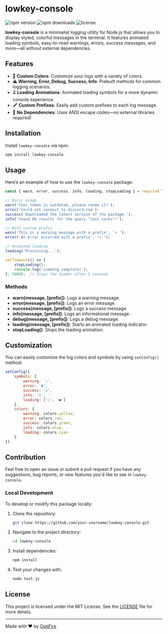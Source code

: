 # lowkey-console

![npm version](https://img.shields.io/npm/v/lowkey-console)
![npm downloads](https://img.shields.io/npm/dt/lowkey-console)
![license](https://img.shields.io/npm/l/lowkey-console)

**lowkey-console** is a minimalist logging utility for Node.js that allows you to display styled, colorful messages in the terminal. It features animated loading symbols, easy-to-read warnings, errors, success messages, and more—all without external dependencies.

## Features

- 🎨 **Custom Colors**: Customize your logs with a variety of colors.
- ⚠️ **Warning, Error, Debug, Success, Info**: Prebuilt methods for common logging scenarios.
- ⏳ **Loading Animations**: Animated loading symbols for a more dynamic console experience.
- 🖋 **Custom Prefixes**: Easily add custom prefixes to each log message.
- 🎯 **No Dependencies**: Uses ANSI escape codes—no external libraries required!

## Installation

Install `lowkey-console` via npm:

```bash
npm install lowkey-console
```

## Usage

Here’s an example of how to use the `lowkey-console` package:

```js
const { warn, error, success, info, loading, stopLoading } = require('lowkey-console');

// Basic usage
warn('Your token is outdated, please renew it!');
error('Could not connect to discord.com');
success('Downloaded the latest version of the package.');
info('Found 89 results for the query "lost socks"!');

// With custom prefix
warn('This is a warning message with a prefix', '» ');
error('An error occurred with a prefix', '» ');

// Animated loading
loading('Processing...');

setTimeout(() => {
    stopLoading();
    console.log('Loading complete!');
}, 5000);  // Stops the loader after 5 seconds
```

### Methods

- **warn(message, [prefix])**: Logs a warning message.
- **error(message, [prefix])**: Logs an error message.
- **success(message, [prefix])**: Logs a success message.
- **info(message, [prefix])**: Logs an informational message.
- **debug(message, [prefix])**: Logs a debug message.
- **loading(message, [prefix])**: Starts an animated loading indicator.
- **stopLoading()**: Stops the loading animation.

## Customization

You can easily customize the log colors and symbols by using `setConfig()` method:

```js
setConfig({
    symbols: {
        warning: '⚠',
        error: '✘',
        success: '✔',
        info: 'i',
        loading: ['○', '●']
    },
    colors: {
        warning: colors.yellow,
        error: colors.red,
        success: colors.green,
        info: colors.blue,
        loading: colors.cyan
    }
})
```

## Contribution

Feel free to open an issue or submit a pull request if you have any suggestions, bug reports, or new features you'd like to see in `lowkey-console`.

### Local Development

To develop or modify this package locally:

1. Clone the repository:
   ```bash
   git clone https://github.com/your-username/lowkey-console.git
   ```
2. Navigate to the project directory:
   ```bash
   cd lowkey-console
   ```
3. Install dependencies:
   ```bash
   npm install
   ```
4. Test your changes with:
   ```bash
   node test.js
   ```

## License

This project is licensed under the MIT License. See the [LICENSE](LICENSE) file for more details.

---

Made with ❤️ by [OptiFire](https://github.com/OptiFiire)